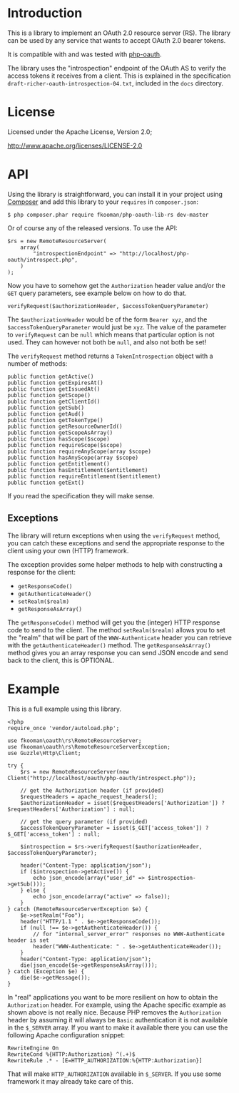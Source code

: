 # Introduction
This is a library to implement an OAuth 2.0 resource server (RS). The library
can be used by any service that wants to accept OAuth 2.0 bearer tokens.

It is compatible with and was tested with 
[php-oauth](https://github.com/fkooman/php-oauth).

The library uses the "introspection" endpoint of the OAuth AS to verify the 
access tokens it receives from a client. This is explained in the specification
`draft-richer-oauth-introspection-04.txt`, included in the `docs` directory.

# License
Licensed under the Apache License, Version 2.0;

   http://www.apache.org/licenses/LICENSE-2.0

# API
Using the library is straightforward, you can install it in your project using
[Composer](http://www.getcomposer.org) and add this library to your `requires`
in `composer.json`:

    $ php composer.phar require fkooman/php-oauth-lib-rs dev-master

Or of course any of the released versions. To use the API:

    $rs = new RemoteResourceServer(
        array(
            "introspectionEndpoint" => "http://localhost/php-oauth/introspect.php",
        )
    );

Now you have to somehow get the `Authorization` header value and/or the `GET` 
query parameters, see example below on how to do that.

    verifyRequest($authorizationHeader, $accessTokenQueryParameter)

The `$authorizationHeader` would be of the form `Bearer xyz`, and the 
`$accessTokenQueryParameter` would just be `xyz`. The value of the parameter to
`verifyRequest` can be `null` which means that particular option is not used. 
They can however not both be `null`, and also not both be set!

The `verifyRequest` method returns a `TokenIntrospection` object with a number
of methods:

    public function getActive()
    public function getExpiresAt()
    public function getIssuedAt()
    public function getScope()
    public function getClientId()
    public function getSub()
    public function getAud()
    public function getTokenType()
    public function getResourceOwnerId()
    public function getScopeAsArray()
    public function hasScope($scope)
    public function requireScope($scope)
    public function requireAnyScope(array $scope)
    public function hasAnyScope(array $scope)
    public function getEntitlement()
    public function hasEntitlement($entitlement)
    public function requireEntitlement($entitlement)
    public function getExt()

If you read the specification they will make sense.

## Exceptions
The library will return exceptions when using the `verifyRequest` method, you
can catch these exceptions and send the appropriate response to the client
using your own (HTTP) framework.

The exception provides some helper methods to help with constructing a response
for the client:

* `getResponseCode()`
* `getAuthenticateHeader()`
* `setRealm($realm)`
* `getResponseAsArray()`

The `getResponseCode()` method will get you the (integer) HTTP response code
to send to the client. The method `setRealm($realm)` allows you to set the 
"realm" that will be part of the `WWW-Authenticate` header you can retrieve
with the `getAuthenticateHeader()` method. The `getResponseAsArray()` method 
gives you an array response you can send JSON encode and send back to the 
client, this is OPTIONAL.

# Example
This is a full example using this library.

    <?php
    require_once 'vendor/autoload.php';

    use fkooman\oauth\rs\RemoteResourceServer;
    use fkooman\oauth\rs\RemoteResourceServerException;
    use Guzzle\Http\Client;

    try {
        $rs = new RemoteResourceServer(new Client("http://localhost/oauth/php-oauth/introspect.php"));

        // get the Authorization header (if provided)
        $requestHeaders = apache_request_headers();
        $authorizationHeader = isset($requestHeaders['Authorization']) ? $requestHeaders['Authorization'] : null;

        // get the query parameter (if provided)
        $accessTokenQueryParameter = isset($_GET['access_token']) ? $_GET['access_token'] : null;

        $introspection = $rs->verifyRequest($authorizationHeader, $accessTokenQueryParameter);

        header("Content-Type: application/json");
        if ($introspection->getActive()) {
            echo json_encode(array("user_id" => $introspection->getSub()));
        } else {
            echo json_encode(array("active" => false));
        }
    } catch (RemoteResourceServerException $e) {
        $e->setRealm("Foo");
        header("HTTP/1.1 " . $e->getResponseCode());
        if (null !== $e->getAuthenticateHeader()) {
            // for "internal_server_error" responses no WWW-Authenticate header is set
            header("WWW-Authenticate: " . $e->getAuthenticateHeader());
        }
        header("Content-Type: application/json");
        die(json_encode($e->getResponseAsArray()));
    } catch (Exception $e) {
        die($e->getMessage());
    }

In "real" applications you want to be more resilient on how to obtain the 
`Authorization` header. For example, using the Apache specific example as shown
above is not really nice. Because PHP removes the `Authorization` header by 
assuming it will always be `Basic` authentication it is not available in the 
`$_SERVER` array. If you want to make it available there you can use the 
following Apache configuration snippet:

    RewriteEngine On
    RewriteCond %{HTTP:Authorization} ^(.+)$
    RewriteRule .* - [E=HTTP_AUTHORIZATION:%{HTTP:Authorization}]

That will make `HTTP_AUTHORIZATION` available in `$_SERVER`. If you use some
framework it may already take care of this.

